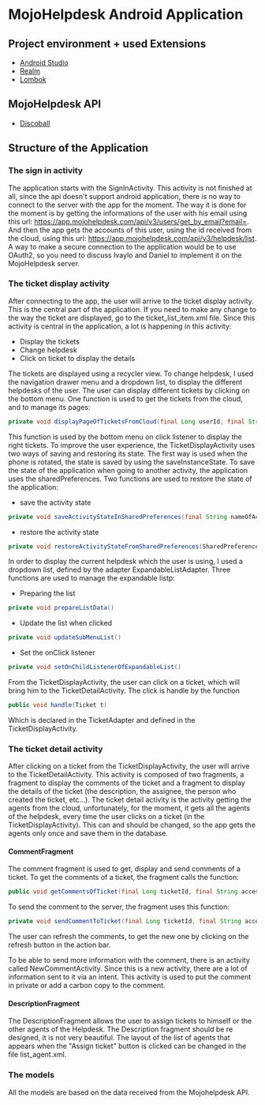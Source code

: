# MojoHelpdesk Android Application

## Project environment + used Extensions

* [Android Studio](https://developer.android.com/studio/index.html)
* [Realm](https://realm.io/)
* [Lombok](https://projectlombok.org/)

## MojoHelpdesk API

* [Discoball](https://sites.google.com/a/metadot.com/discoball/software/mojo-helpdesk/api-v3?pli=1)

## Structure of the Application

### The sign in activity

The application starts with the SignInActivity. This activity is not finished at all, since the api doesn't support android application, there is no way to connect to the server with the app for the moment. The way it is done for the moment is by getting the informations of the user with his email using this url: <https://app.mojohelpdesk.com/api/v3/users/get_by_email?email=>. And then the app gets the accounts of this user, using the id received from the cloud, using this url: <https://app.mojohelpdesk.com/api/v3/helpdesk/list>.
A way to make a secure connection to the application would be to use OAuth2, so you need to discuss Ivaylo and Daniel to implement it on the MojoHelpdesk server.

### The ticket display activity

After connecting to the app, the user will arrive to the ticket display activity. This is the central part of the application. If you need to make any change to the way the ticket are displayed, go to the ticket\_list\_item.xml file. Since this activity is central in the application, a lot is happening in this activity:

* Display the tickets
* Change helpdesk
* Click on ticket to display the details

The tickets are displayed using a recycler view. To change helpdesk, I used the navigation drawer menu and a dropdown list, to display the different helpdesks of the user. The user can display different tickets by clicking on the bottom menu. One function is used to get the tickets from the cloud, and to manage its pages:

```Java
private void displayPageOfTicketsFromCloud(final Long userId, final String accessKey, final NetworkUtils.TypeOfTicket typeOfTicket, final int numberOfPage)
```

This function is used by the bottom menu on click listener to display the right tickets.
To improve the user experience, the TicketDisplayActivity uses two ways of saving and restoring its state. The first way is used when the phone is rotated, the state is saved by using the saveInstanceState. To save the state of the application when going to another activity, the application uses the sharedPreferences. Two functions are used to restore the state of the application:

* save the activity state
 ```Java
 private void saveActivityStateInSharedPreferences(final String nameOfAccount, final int id)
 ```
* restore the activity state
 ```Java
 private void restoreActivityStateFromSharedPreferences(SharedPreferences preferences)
 ```
In order to display the current helpdesk which the user is using, I used a dropdown list, defined by the adapter ExpandableListAdapter.
Three functions are used to manage the expandable listp:

* Preparing the list
 ```Java
 private void prepareListData()
 ```
* Update the list when clicked
 ```Java
 private void updateSubMenuList()
 ```
* Set the onClick listener
 ```Java
 private void setOnChildListenerOfExpandableList()
 ```

From the TicketDisplayActivity, the user can click on a ticket, which will bring him to the TicketDetailActivity. The click is handle by the function
 ```Java
 public void handle(Ticket t)
 ```
Which is declared in the TicketAdapter and defined in the TicketDisplayActivity.

### The ticket detail activity

After clicking on a ticket from the TicketDisplayActivity, the user will arrive to the TicketDetailActivity. This activity is composed of two fragments, a fragment to display the comments of the ticket and a fragment to display the details of the ticket (the description, the assignee, the person who created the ticket, etc...).
The ticket detail activity is the activity getting the agents from the cloud, unfortunately, for the moment, it gets all the agents of the helpdesk, every time the user clicks on a ticket (in the TicketDisplayActivity). This can and should be changed, so the app gets the agents only once and save them in the database.

#### CommentFragment

The comment fragment is used to get, display and send comments of a ticket. To get the comments of a ticket, the fragment calls the function:
 ```Java
 public void getCommentsOfTicket(final Long ticketId, final String accessKey)
 ```

To send the comment to the server, the fragment uses this function:
 ```Java
 private void sendCommentToTicket(final Long ticketId, final String accessKey, final String body, final String cc, final Long userId, final boolean isPrivate, final int time_spent, final boolean addFilesToEmail, final boolean sendUserNotification)
 ```

The user can refresh the comments, to get the new one by clicking on the refresh button in the action bar.

To be able to send more information with the comment, there is an activity called NewCommentActivity. Since this is a new activity, there are a lot of information sent to it via an intent. This activity is used to put the comment in private or add a carbon copy to the comment.

#### DescriptionFragment

The DescriptionFragment allows the user to assign tickets to himself or the other agents of the Helpdesk. The Description fragment should be re designed, it is not very beautiful. The layout of the list of agents that appears when the "Assign ticket" button is clicked can be changed in the file list_agent.xml.

### The models

All the models are based on the data received from the Mojohelpdesk API.
